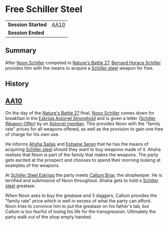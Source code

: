 # Free Schiller Steel

|||
| --- | --- |
| **Session Started** | [AA10](../sessions/AA10.md) | storyline.2
| **Session Ended** | |

## Summary

After [Noon Schiller](../characters/noon-schiller.md) competed in [Nature's Battle 27](natures-battle-27.md), [Bernard Horace Schiller](../characters/bernard-horace-schiller.md) provides him with the means to acquire a [Schiller steel](../items/weapons/schiller-steel.md) weapon for free.

## History

## [AA10](../sessions/AA10.md)

On the day of the [Nature's Battle 27](natures-battle-27.md) final, [Noon Schiller](../characters/noon-schiller.md) comes down for breakfast in the [Eskrigg Astorrel Stronghold](../places/strongholds/eskrigg-astorrel-stronghold.md) and is given a letter ([Schiller Weapon Offer](../papers/letters/schiller-weapon-offer.md)) by an [Astorrel member](../organisations/astorrel/ranks/astorrel-member.md). This provides Noon with the "family rate" prices for all weapons offered, as well as the provision to gain one free of charge for his own use.

He informs [Ahsha Sallas](../characters/ahsha-sallas.md) and [Ephaine Seren](../characters/ephaine-seren.md) that he has the means of acquiring [Schiller steel](../items/weapons/schiller-steel.md) should they want to buy weapons made of it. Ahsha realises that Noon is part of the family that makes the weapons. The party gets excited at the prospect and chooses to spend their morning looking at examples of the weapons.

At [Schiller Steel Eskrigg](../places/buildings/shops/schiller-steel-eskrigg.md) the party meets [Callum Briar](../characters/callum-briar.md), the shopkeeper. He is terrified and submissive of Noon throughout. Ahsha gets to hold a [Schiller steel](../items/weapons/schiller-steel.md) greataxe.

When Noon asks to buy the greataxe and 3 daggers, Callum provides the "family rate" price which is well in excess of what the party can afford. Noon tries to convince him to put the greataxe on his father's tab, but Callum is too fearful of losing his life for the transgression. Ultimately the party walk out of the shop empty handed.
